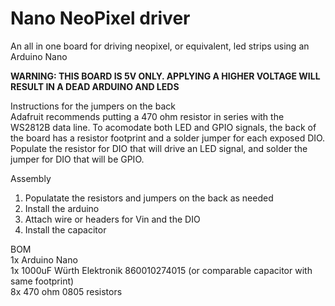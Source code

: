 # Nano NeoPixel driver
An all in one board for driving neopixel, or equivalent, led strips using an Arduino Nano

**WARNING: THIS BOARD IS 5V ONLY. APPLYING A HIGHER VOLTAGE WILL RESULT IN A DEAD ARDUINO AND LEDS**

Instructions for the jumpers on the back <br>
Adafruit recommends putting a 470 ohm resistor in series with the WS2812B data line. To acomodate both LED and GPIO signals, the back of the board has a resistor footprint and a solder jumper for each exposed DIO. Populate the resistor for DIO that will drive an LED signal, and solder the jumper for DIO that will be GPIO.

Assembly
1) Populatate the resistors and jumpers on the back as needed
2) Install the arduino
3) Attach wire or headers for Vin and the DIO
4) Install the capacitor

BOM <br>
1x Arduino Nano <br>
1x 1000uF Würth Elektronik 860010274015 (or comparable capacitor with same footprint) <br>
8x 470 ohm 0805 resistors <br>
